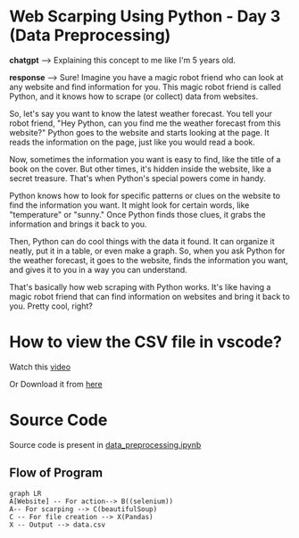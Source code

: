 # Web Scarping Using Python - Day 3 (Data Preprocessing)
**chatgpt** --> Explaining this concept to me like I'm 5 years old.

**response** -->  Sure! Imagine you have a magic robot friend who can look at any website and find information for you. This magic robot friend is called Python, and it knows how to scrape (or collect) data from websites.

So, let's say you want to know the latest weather forecast. You tell your robot friend, "Hey Python, can you find me the weather forecast from this website?" Python goes to the website and starts looking at the page. It reads the information on the page, just like you would read a book.

Now, sometimes the information you want is easy to find, like the title of a book on the cover. But other times, it's hidden inside the website, like a secret treasure. That's when Python's special powers come in handy.

Python knows how to look for specific patterns or clues on the website to find the information you want. It might look for certain words, like "temperature" or "sunny." Once Python finds those clues, it grabs the information and brings it back to you.

Then, Python can do cool things with the data it found. It can organize it neatly, put it in a table, or even make a graph. So, when you ask Python for the weather forecast, it goes to the website, finds the information you want, and gives it to you in a way you can understand.

That's basically how web scraping with Python works. It's like having a magic robot friend that can find information on websites and bring it back to you. Pretty cool, right?

# How to view the CSV file in vscode?
Watch this [video](https://github.com/thisisrounaksingh/Web-Scraping-Using-Python/raw/master/Video%20Help/How%20to%20View%20CVS%20%20In%20Vscode.mp4)

Or Download it from [here](https://github.com/thisisrounaksingh/Web-Scraping-Using-Python/blob/master/Video%20Help/How%20to%20View%20CVS%20%20In%20Vscode.mp4)

# Source Code

Source code is present in [data_preprocessing.ipynb](https://github.com/thisisrounaksingh/Web-Scraping-Using-Python/blob/Magenta/Src/data_preprocessing.ipynb)

## Flow of Program

```mermaid
graph LR
A[Website] -- For action--> B((selenium))
A-- For scarping --> C(beautifulSoup)
C -- For file creation --> X(Pandas)
X -- Output --> data.csv
```
